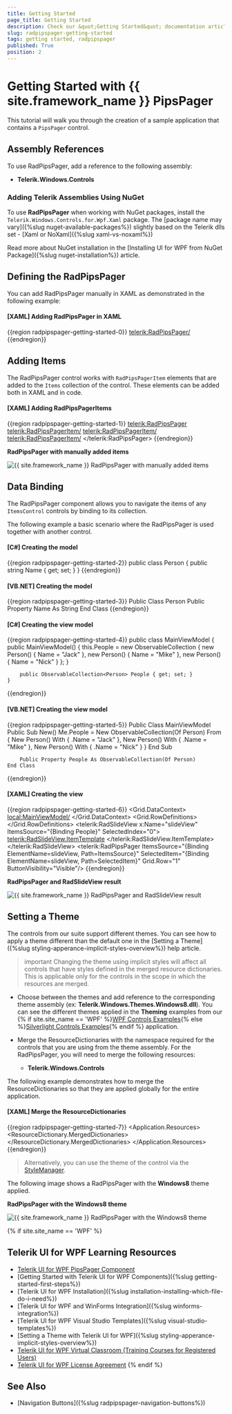 ```yaml
---
title: Getting Started
page_title: Getting Started
description: Check our &quot;Getting Started&quot; documentation article for the RadPipsPager control.
slug: radpipspager-getting-started
tags: getting started, radpipspager
published: True
position: 2
---
```


# Getting Started with {{ site.framework_name }} PipsPager

This tutorial will walk you through the creation of a sample application that contains a `PipsPager` control.

## Assembly References

To use RadPipsPager, add a reference to the following assembly:

* __Telerik.Windows.Controls__

### Adding Telerik Assemblies Using NuGet

To use __RadPipsPager__ when working with NuGet packages, install the `Telerik.Windows.Controls.for.Wpf.Xaml` package. The [package name may vary]({%slug nuget-available-packages%}) slightly based on the Telerik dlls set - [Xaml or NoXaml]({%slug xaml-vs-noxaml%})

Read more about NuGet installation in the [Installing UI for WPF from NuGet Package]({%slug nuget-installation%}) article.

## Defining the RadPipsPager

You can add RadPipsPager manually in XAML as demonstrated in the following example:

#### __[XAML] Adding RadPipsPager in XAML__
{{region radpipspager-getting-started-0}}
    <telerik:RadPipsPager/>
{{endregion}}

## Adding Items

The RadPipsPager control works with `RadPipsPagerItem` elements that are added to the `Items` collection of the control. These elements can be added both in XAML and in code.

#### __[XAML] Adding RadPipsPagerItems__
{{region radpipspager-getting-started-1}}
    <telerik:RadPipsPager>
        <telerik:RadPipsPagerItem/>
        <telerik:RadPipsPagerItem/>
        <telerik:RadPipsPagerItem/>
    </telerik:RadPipsPager>
{{endregion}}

__RadPipsPager with manually added items__

![{{ site.framework_name }} RadPipsPager with manually added items](images/radpipspager-getting-started-0.png)

## Data Binding

The RadPipsPager component allows you to navigate the items of any `ItemsControl` controls by binding to its collection.

The following example a basic scenario where the RadPipsPager is used together with another control.

#### __[C#] Creating the model__
{{region radpipspager-getting-started-2}}
    public class Person
    {
        public string Name { get; set; }
    }
{{endregion}}

#### __[VB.NET] Creating the model__
{{region radpipspager-getting-started-3}}
    Public Class Person
        Public Property Name As String
    End Class
{{endregion}}

#### __[C#] Creating the view model__
{{region radpipspager-getting-started-4}}
    public class MainViewModel
    {
        public MainViewModel()
        {
            this.People = new ObservableCollection<Person>
            {
                new Person() { Name = "Jack" },
                new Person() { Name = "Mike" },
                new Person() { Name = "Nick" }
            };
        }

        public ObservableCollection<Person> People { get; set; }
    }
{{endregion}}

#### __[VB.NET] Creating the view model__
{{region radpipspager-getting-started-5}}
    Public Class MainViewModel
        Public Sub New()
            Me.People = New ObservableCollection(Of Person) From {
                New Person() With {
                    .Name = "Jack"
                },
                New Person() With {
                    .Name = "Mike"
                },
                New Person() With {
                    .Name = "Nick"
                }
            }
        End Sub

        Public Property People As ObservableCollection(Of Person)
    End Class
{{endregion}}

#### __[XAML] Creating the view__
{{region radpipspager-getting-started-6}}
    <Grid HorizontalAlignment="Center" VerticalAlignment="Center">
        <Grid.DataContext>
            <local:MainViewModel/>
        </Grid.DataContext>
        <Grid.RowDefinitions>
            <RowDefinition Height="Auto"/>
            <RowDefinition Height="*"/>
        </Grid.RowDefinitions>
        <telerik:RadSlideView x:Name="slideView"
                              ItemsSource="{Binding People}"
                              SelectedIndex="0">
            <telerik:RadSlideView.ItemTemplate>
                <DataTemplate>
                    <TextBlock Text="{Binding Name}"
                               HorizontalAlignment="Center"/>
                </DataTemplate>
            </telerik:RadSlideView.ItemTemplate>
        </telerik:RadSlideView>
        <telerik:RadPipsPager ItemsSource="{Binding ElementName=slideView, Path=ItemsSource}"
                              SelectedItem="{Binding ElementName=slideView, Path=SelectedItem}"
                              Grid.Row="1"
                              ButtonVisibility="Visible"/>
    </Grid>
{{endregion}}

__RadPipsPager and RadSlideView result__

![{{ site.framework_name }} RadPipsPager and RadSlideView result](images/radpipspager-getting-started-1.png)

## Setting a Theme

The controls from our suite support different themes. You can see how to apply a theme different than the default one in the [Setting a Theme]({%slug styling-apperance-implicit-styles-overview%}) help article.

>important Changing the theme using implicit styles will affect all controls that have styles defined in the merged resource dictionaries. This is applicable only for the controls in the scope in which the resources are merged. 

* Choose between the themes and add reference to the corresponding theme assembly (ex: __Telerik.Windows.Themes.Windows8.dll__). You can see the different themes applied in the __Theming__ examples from our {% if site.site_name == 'WPF' %}[WPF Controls Examples](https://demos.telerik.com/wpf/){% else %}[Silverlight Controls Examples](https://demos.telerik.com/silverlight/#PanelBar/Theming){% endif %} application.

* Merge the ResourceDictionaries with the namespace required for the controls that you are using from the theme assembly. For the RadPipsPager, you will need to merge the following resources:

	* __Telerik.Windows.Controls__

The following example demonstrates how to merge the ResourceDictionaries so that they are applied globally for the entire application.

#### __[XAML] Merge the ResourceDictionaries__
{{region radpipspager-getting-started-7}}
    <Application.Resources>
    	<ResourceDictionary>
    		<ResourceDictionary.MergedDictionaries>
    			<ResourceDictionary Source="/Telerik.Windows.Themes.Windows8;component/Themes/System.Windows.xaml"/>
    			<ResourceDictionary Source="/Telerik.Windows.Themes.Windows8;component/Themes/Telerik.Windows.Controls.xaml"/>
    		</ResourceDictionary.MergedDictionaries>
    	</ResourceDictionary>
    </Application.Resources>
{{endregion}}

>Alternatively, you can use the theme of the control via the [StyleManager](https://docs.telerik.com/devtools/wpf/styling-and-appearance/stylemanager/common-styling-apperance-setting-theme-wpf).

The following image shows a RadPipsPager with the __Windows8__ theme applied.

__RadPipsPager with the Windows8 theme__

![{{ site.framework_name }} RadPipsPager with the Windows8 theme](images/radpipspager-getting-started-2.png)

{% if site.site_name == 'WPF' %}
## Telerik UI for WPF Learning Resources

* [Telerik UI for WPF PipsPager Component](https://www.telerik.com/products/wpf/pipspager.aspx)
* [Getting Started with Telerik UI for WPF Components]({%slug getting-started-first-steps%})
* [Telerik UI for WPF Installation]({%slug installation-installing-which-file-do-i-need%})
* [Telerik UI for WPF and WinForms Integration]({%slug winforms-integration%})
* [Telerik UI for WPF Visual Studio Templates]({%slug visual-studio-templates%})
* [Setting a Theme with Telerik UI for WPF]({%slug styling-apperance-implicit-styles-overview%})
* [Telerik UI for WPF Virtual Classroom (Training Courses for Registered Users)](https://learn.telerik.com/learn/course/external/view/elearning/16/telerik-ui-for-wpf) 
* [Telerik UI for WPF License Agreement](https://www.telerik.com/purchase/license-agreement/wpf-dlw-s)
{% endif %}

## See Also
* [Navigation Buttons]({%slug radpipspager-navigation-buttons%})